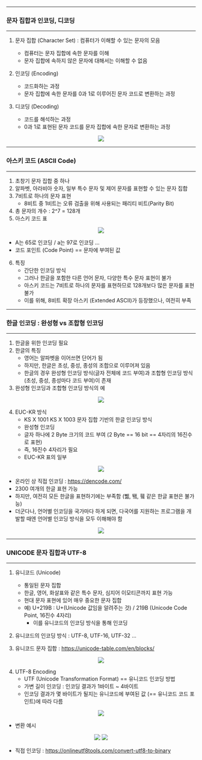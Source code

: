 -----
### 문자 집합과 인코딩, 디코딩
-----
1. 문자 집합 (Character Set) : 컴퓨터가 이해할 수 있는 문자의 모음
   - 컴퓨터는 문자 집합에 속한 문자를 이해
   - 문자 집합에 속하지 않은 문자에 대해서는 이해할 수 없음
   
3. 인코딩 (Encoding)
   - 코드화하는 과정
   - 문자 집합에 속한 문자를 0과 1로 이루어진 문자 코드로 변환하는 과정

4. 디코딩 (Decoding)
   - 코드를 해석하는 과정
   - 0과 1로 표현된 문자 코드를 문자 집합에 속한 문자로 변환하는 과정

<div align="center">
<img src="https://github.com/sooyounghan/HTTP/assets/34672301/62be7bf9-b6a2-4ed8-a15d-fb2199df11de">
</div>

-----
### 아스키 코드 (ASCII Code)
-----
1. 초창기 문자 집합 중 하나
2. 알파벳, 아라비아 숫자, 일부 특수 문자 및 제어 문자를 표현할 수 있는 문자 집합
3. 7비트로 하나의 문자 표현
   - 8비트 중 1비트는 오류 검출을 위해 사용되는 패리티 비트(Parity Bit)
4. 총 문자의 개수 : 2^7 = 128개
5. 아스키 코드 표
<div align="center">
<img src="https://github.com/sooyounghan/HTTP/assets/34672301/f1849451-6839-4353-9b72-d49a3adc0393">
</div>

  - A는 65로 인코딩 / a는 97로 인코딩 ...
  - 코드 포인트 (Code Point) == 문자에 부여된 값

6. 특징
   - 간단한 인코딩 방식
   - 그러나 한글을 포함한 다른 언어 문자, 다양한 특수 문자 표현이 불가
   - 아스키 코드는 7비트로 하나의 문자를 표현하므로 128개보다 많은 문자를 표현 불가
   - 이를 위해, 8비트 확장 아스키 (Extended ASCII)가 등장했으나, 여전히 부족

-----
### 한글 인코딩 : 완성형 vs 조합형 인코딩
-----
1. 한글을 위한 인코딩 필요
2. 한글의 특징
   - 영어는 알파벳을 이어쓰면 단어가 됨
   - 하지만, 한글은 초성, 중성, 종성의 조합으로 이루어져 있음
   - 한글의 경우 완성형 인코딩 방식(글자 전체에 코드 부여)과 조합형 인코딩 방식(초성, 중성, 종성마다 코드 부여)이 존재
3. 완성형 인코딩과 조합형 인코딩 방식의 예
<div align="center">
<img src="https://github.com/sooyounghan/HTTP/assets/34672301/11c005bb-8cb7-4cbd-836f-a023a1fc94c9">
</div>

4. EUC-KR 방식
   - KS X 1001 KS X 1003 문자 집합 기반의 한글 인코딩 방식
   - 완성형 인코딩
   - 글자 하나에 2 Byte 크기의 코드 부여 (2 Byte == 16 bit == 4자리의 16진수로 표현)
   - 즉, 16진수 4자리가 필요
   - EUC-KR 표의 일부
<div align="center">
<img src="https://github.com/sooyounghan/HTTP/assets/34672301/c51e1579-c378-4512-af27-804679907db6">
</div>

   - 온라인 상 직접 인코딩 : https://dencode.com/
   - 2300 여개의 한글 표현 가능
   - 하지만, 여전히 모든 한글을 표현하기에는 부족함 (쀏, 뙠, 휔 같은 한글 표현은 불가능)
   - 더군다나, 언어별 인코딩을 국가마다 하게 되면, 다국어를 지원하는 프로그램을 개발할 때엔 언어별 인코딩 방식을 모두 이해해야 함
<div align="center">
<img src="https://github.com/sooyounghan/HTTP/assets/34672301/ead87e11-e3ac-4451-aa09-a2ab60f83522">
</div>

-----
### UNICODE 문자 집합과 UTF-8
-----
1. 유니코드 (Unicode)
   - 통일된 문자 집합
   - 한글, 영어, 화살표와 같은 특수 문자, 심지어 이모티콘까지 표현 가능
   - 현대 문자 표현에 있어 매우 중요한 문자 집합
   - 예) U+219B : U+(Unicode 값임을 알려주는 것) / 219B (Unicode Code Point, 16진수 4자리)
     + 이를 유니코드의 인코딩 방식을 통해 인코딩
    
2. 유니코드의 인코딩 방식 : UTF-8, UTF-16, UTF-32 ...
3. 유니코드 문자 집합 : https://unicode-table.com/en/blocks/
<div align="center">
<img src="https://github.com/sooyounghan/HTTP/assets/34672301/f9da3440-d158-4dcc-b06e-47320d1cda52">
</div>

4. UTF-8 Encoding
   - UTF (Unicode Transformation Format) == 유니코드 인코딩 방법
   - 가변 길이 인코딩 : 인코딩 결과가 1바이트 ~ 4바이트
   - 인코딩 결과가 몇 바이트가 될지는 유니코드에 부여된 값 (== 유니코드 코드 포인트)에 따라 다름
<div align="center">
<img src="https://github.com/sooyounghan/HTTP/assets/34672301/2bdf843f-2718-4d46-959c-95cdea1a0c56">
</div>

   - 변환 예시
<div align="center">
<img src="https://github.com/sooyounghan/HTTP/assets/34672301/8be9cb78-d3cf-4f44-b095-b26ecf9c3554">
<img src="https://github.com/sooyounghan/HTTP/assets/34672301/f8b17e5b-3386-4e25-8323-b5bef0444b02">
</div>

   - 직접 인코딩 : https://onlineutf8tools.com/convert-utf8-to-binary 
